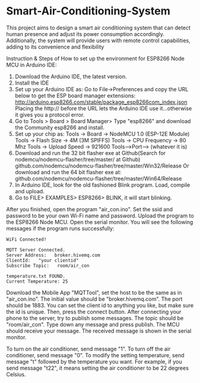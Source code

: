# Smart-Air-Conditioning-System
This project aims to design a smart air conditioning system that can detect human presence and adjust its power consumption accordingly. Additionally, the system will provide users with remote control capabilities, adding to its convenience and flexibility


Instruction & Steps of How to set up the environment for ESP8266 Node MCU in Arduino IDE:
1. Download the Arduino IDE, the latest version.
2. Install the IDE
3. Set up your Arduino IDE as: Go to File->Preferences and copy the URL below to get the ESP board manager extensions: http://arduino.esp8266.com/stable/package_esp8266com_index.json Placing the http:// before the URL lets the Arduino IDE use it...otherwise it gives you a protocol error.
4. Go to Tools > Board > Board Manager> Type "esp8266" and download the Community esp8266 and install.
5. Set up your chip as:
Tools -> Board -> NodeMCU 1.0 (ESP-12E Module)
Tools -> Flash Size -> 4M (3M SPIFFS)
Tools -> CPU Frequency -> 80 Mhz
Tools -> Upload Speed -> 921600
Tools-->Port--> (whatever it is)
6. Download and run the 32 bit flasher exe at Github(Search for nodemcu/nodemcu-flasher/tree/master/ at Github) github.com/nodemcu/nodemcu-flasher/tree/master/Win32/Release Or download and run the 64 bit flasher exe at: github.com/nodemcu/nodemcu-flasher/tree/master/Win64/Release
7. In Arduino IDE, look for the old fashioned Blink program. Load, compile and upload.
8. Go to FILE> EXAMPLES> ESP8266> BLINK, it will start blinking.

After you finished, open the program "air_con.ino". Set the ssid and password to be your own Wi-Fi name and password. Upload the program to the ESP8266 Node MCU. Open the serial monitor. You will see the following messages if the program runs successfully:

	WiFi Connected!
	
	MQTT Server Connected.
	Server Address:   broker.hivemq.com
	ClientId:   "your clientid"
	Subscribe Topic:   room/air_con
	
	temperature.txt FOUND.
	Current Temperature: 25

Download the Mobile App "MQTTool", set the host to be the same as in "air_con.ino". The initial value should be "broker.hivemq.com". The port should be 1883. You can set the client id to anything you like, but make sure the id is unique. Then, press the connect button. After connecting your phone to the server, try to publish some messages. The topic should be "room/air_con". Type down any message and press publish. The MCU should receive your message. The received message is shown in the serial monitor. 

To turn on the air conditioner, send message "1". To turn off the air conditioner, send message "0". To modify the setting temperature, send message "t" followed by the temperature you want. For example, if you send message "t22", it means setting the air conditioner to be 22 degrees Celsius. 
